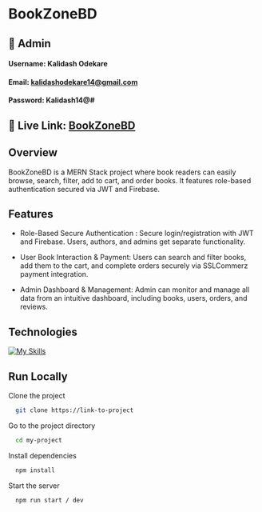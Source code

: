 
# BookZoneBD

## 👤  Admin
#### Username: Kalidash Odekare
#### Email: kalidashodekare14@gmail.com
#### Password: Kalidash14@#


## 🔗 Live Link: [BookZoneBD](https://bookzonebd.vercel.app)

## Overview
BookZoneBD is a MERN Stack project where book readers can easily browse, search, filter, add to cart, and order books. It features role-based authentication secured via JWT and Firebase.



## Features

- Role-Based Secure Authentication : Secure login/registration with JWT and Firebase. Users, authors, and admins get separate functionality.

- User Book Interaction & Payment: Users can search and filter books, add them to the cart, and complete orders securely via SSLCommerz payment integration.

- Admin Dashboard & Management: Admin can monitor and manage all data from an intuitive dashboard, including books, users, orders, and reviews.


## Technologies
[![My Skills](https://skillicons.dev/icons?i=react,tailwind,nodejs,express,mongodb,redux)](https://skillicons.dev)


## Run Locally

Clone the project

```bash
  git clone https://link-to-project
```

Go to the project directory

```bash
  cd my-project
```

Install dependencies

```bash
  npm install
```

Start the server

```bash
  npm run start / dev
```
